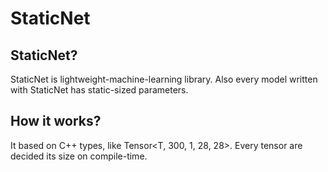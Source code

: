 # StaticNet

## StaticNet?

StaticNet is lightweight-machine-learning library. 
Also every model written with StaticNet has static-sized parameters.

## How it works?

It based on C++ types, like Tensor<T, 300, 1, 28, 28>.
Every tensor are decided its size on compile-time.